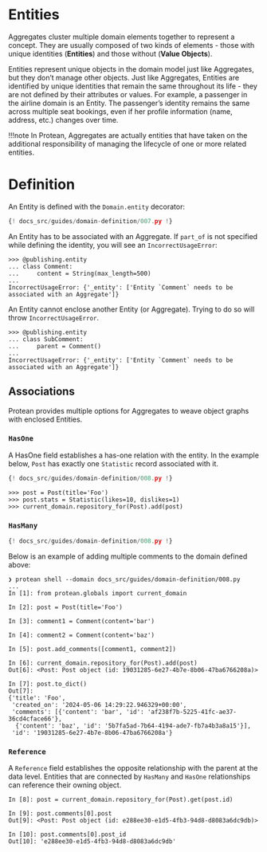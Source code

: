 # Entities

Aggregates cluster multiple domain elements together to represent a concept.
They are usually composed of two kinds of elements - those with unique
identities (**Entities**) and those without (**Value Objects**).

Entities represent unique objects in the domain model just like Aggregates, but
they don’t manage other objects. Just like Aggregates, Entities are identified
by unique identities that remain the same throughout its life - they are not
defined by their attributes or values. For example, a passenger in the airline
domain is an Entity. The passenger’s identity remains the same across multiple
seat bookings, even if her profile information (name, address, etc.) changes
over time.

!!!note
    In Protean, Aggregates are actually entities that have taken on the
    additional responsibility of managing the lifecycle of one or more
    related entities.

# Definition

An Entity is defined with the `Domain.entity` decorator:

```python hl_lines="13-15"
{! docs_src/guides/domain-definition/007.py !}
```

An Entity has to be associated with an Aggregate. If `part_of` is not
specified while defining the identity, you will see an `IncorrectUsageError`:

```shell
>>> @publishing.entity
... class Comment:
...     content = String(max_length=500)
... 
IncorrectUsageError: {'_entity': ['Entity `Comment` needs to be associated with an Aggregate']}
```

An Entity cannot enclose another Entity (or Aggregate). Trying to do so will
throw `IncorrectUsageError`.

```shell
>>> @publishing.entity
... class SubComment:
...     parent = Comment()
... 
IncorrectUsageError: {'_entity': ['Entity `Comment` needs to be associated with an Aggregate']}
```
<!-- FIXME Ensure entities cannot enclose other entities. When entities
enclose something other than permitted fields, through an error-->

## Associations

Protean provides multiple options for Aggregates to weave object graphs with
enclosed Entities.

### `HasOne`

A HasOne field establishes a has-one relation with the entity. In the example
below, `Post` has exactly one `Statistic` record associated with it.

```python hl_lines="18 22-26"
{! docs_src/guides/domain-definition/008.py !}
```

```shell
>>> post = Post(title='Foo')
>>> post.stats = Statistic(likes=10, dislikes=1)
>>> current_domain.repository_for(Post).add(post)
```

### `HasMany`

```python hl_lines="19 29-33"
{! docs_src/guides/domain-definition/008.py !}
```

Below is an example of adding multiple comments to the domain defined above:

```shell
❯ protean shell --domain docs_src/guides/domain-definition/008.py
...
In [1]: from protean.globals import current_domain

In [2]: post = Post(title='Foo')

In [3]: comment1 = Comment(content='bar')

In [4]: comment2 = Comment(content='baz')

In [5]: post.add_comments([comment1, comment2])

In [6]: current_domain.repository_for(Post).add(post)
Out[6]: <Post: Post object (id: 19031285-6e27-4b7e-8b06-47ba6766208a)>

In [7]: post.to_dict()
Out[7]: 
{'title': 'Foo',
 'created_on': '2024-05-06 14:29:22.946329+00:00',
 'comments': [{'content': 'bar', 'id': 'af238f7b-5225-41fc-ae37-36cd4cface66'},
  {'content': 'baz', 'id': '5b7fa5ad-7b64-4194-ade7-fb7a4b3a8a15'}],
 'id': '19031285-6e27-4b7e-8b06-47ba6766208a'}
```

### `Reference`

A `Reference` field establishes the opposite relationship with the parent at
the data level. Entities that are connected by `HasMany` and `HasOne`
relationships can reference their owning object.

```shell
In [8]: post = current_domain.repository_for(Post).get(post.id)

In [9]: post.comments[0].post
Out[9]: <Post: Post object (id: e288ee30-e1d5-4fb3-94d8-d8083a6dc9db)>

In [10]: post.comments[0].post_id
Out[10]: 'e288ee30-e1d5-4fb3-94d8-d8083a6dc9db'
```
<!-- FIXME Add details about the attribute `<>_id` and the entity `<>` -->
